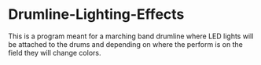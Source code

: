 # Drumline-Lighting-Effects
This is a program meant for a marching band drumline where LED lights will be attached to the drums and depending on where the perform is on the field they will change colors.
